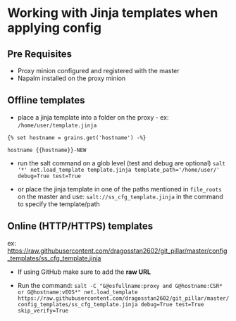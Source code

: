 # Working with Jinja templates when applying config

## Pre Requisites
* Proxy minion configured and registered with the master
* Napalm installed on the proxy minion

## Offline templates
* place a jinja template into a folder on the proxy - ex: `/home/user/template.jinja`
```
{% set hostname = grains.get('hostname') -%}

hostname {{hostname}}-NEW
```

* run the salt command on a glob level (test and debug are optional)
`salt '*' net.load_template template.jinja template_path='/home/user/' debug=True test=True`

* or place the jinja template in one of the paths mentioned in `file_roots` on the master and use:
`salt://ss_cfg_template.jinja` in the command to specify the template/path

## Online (HTTP/HTTPS) templates
ex: https://raw.githubusercontent.com/dragosstan2602/git_pillar/master/config_templates/ss_cfg_template.jinja
* If using GitHub make sure to add the **raw URL**

* Run the command:
`salt -C "G@osfullname:proxy and G@hostname:CSR* or G@hostname:vEOS*" net.load_template https://raw.githubusercontent.com/dragosstan2602/git_pillar/master/config_templates/ss_cfg_template.jinja debug=True test=True skip_verify=True`